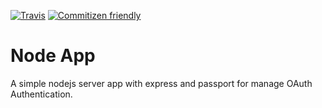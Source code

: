 [![Travis](https://img.shields.io/travis/rust-lang/rust.svg?style=flat-square)](https://travis-ci.org/Law78/node-app)
[![Commitizen friendly](https://img.shields.io/badge/commitizen-friendly-brightgreen.svg)](http://commitizen.github.io/cz-cli/)

# Node App

A simple nodejs server app with express and passport for manage OAuth Authentication.
